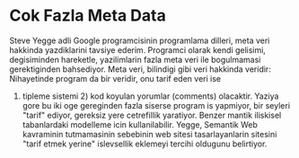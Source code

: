 # Cok Fazla Meta Data

Steve Yegge adli Google programcisinin programlama dilleri, meta veri
hakkinda yazdiklarini tavsiye ederim. Programci olarak kendi gelisimi,
degisiminden hareketle, yazilimlarin fazla meta veri ile bogulmamasi
gerektiginden bahsediyor. Meta veri, bilindigi gibi veri hakkinda
veridir: Nihayetinde program da bir veridir, onu tarif eden veri ise
1) tipleme sistemi 2) kod koyulan yorumlar (comments)
olacaktir. Yaziya gore bu iki oge gereginden fazla siserse program is
yapmiyor, bir seyleri "tarif" ediyor, gereksiz yere cetrefillik
yaratiyor. Benzer mantik iliskisel tabanlardaki modelleme icin
kullanilabilir. Yegge, Semantik Web kavraminin tutmamasinin sebebinin
web sitesi tasarlayanlarin sitesini "tarif etmek yerine" islevsellik
eklemeyi tercihi oldugunu belirtiyor.




